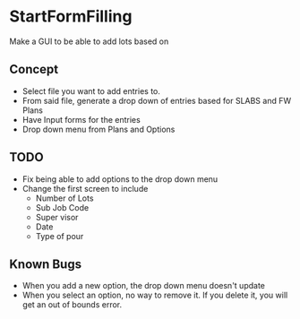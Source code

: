 # StartFormFilling
Make a GUI to be able to add lots based on

## Concept

- Select file you want to add entries to.
- From said file, generate a drop down of entries based for SLABS and FW Plans
- Have Input forms for the entries
- Drop down menu from Plans and Options

## TODO

- Fix being able to add options to the drop down menu
- Change the first screen to include
    - Number of Lots
    - Sub Job Code
    - Super visor
    - Date
    - Type of pour

## Known Bugs

- When you add a new option, the drop down menu doesn't update
- When you select an option, no way to remove it. If you delete it, you will get an out of bounds error.



